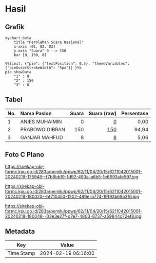 # Hasil

## Grafik

```mermaid
xychart-beta
    title "Perolehan Suara Nasional"
    x-axis [01, 02, 03]
    y-axis "Suara" 0 --> 150
    bar [0, 150, 8]
```

```mermaid
%%{init: {"pie": {"textPosition": 0.5}, "themeVariables": {"pieOuterStrokeWidth": "5px"}} }%%
pie showData
    "1" : 0
    "2" : 150
    "3" : 8
```

## Tabel

| No. | Nama Paslon    | Suara | Suara (raw) | Persentase |
|:--- |:-------------- | -----:| -----------:| ----------:|
| 1   | ANIES MUHAIMIN | 0     | [0][p-1]    | 0,00       |
| 2   | PRABOWO GIBRAN | 150   | [150][p-2]  | 94,94      |
| 3   | GANJAR MAHFUD  | 8     | [8][p-3]    | 5,06       |


[p-1]: https://github.com/gigit-pemilu/pemilu-2024/blob/main/pilpres/hitung-suara/sub/62-kalimantan-tengah/sub/11-pulang-pisau/sub/04-banama-tingang/sub/2015-kasali-baru/sub/001-tps/sub/paslon-1.txt
[p-2]: https://github.com/gigit-pemilu/pemilu-2024/blob/main/pilpres/hitung-suara/sub/62-kalimantan-tengah/sub/11-pulang-pisau/sub/04-banama-tingang/sub/2015-kasali-baru/sub/001-tps/sub/paslon-2.txt
[p-3]: https://github.com/gigit-pemilu/pemilu-2024/blob/main/pilpres/hitung-suara/sub/62-kalimantan-tengah/sub/11-pulang-pisau/sub/04-banama-tingang/sub/2015-kasali-baru/sub/001-tps/sub/paslon-3.txt

## Foto C Plano

https://sirekap-obj-formc.kpu.go.id/283a/pemilu/ppwp/62/11/04/20/15/6211042015001-20240218-175948--f7b9bb19-1d92-493a-a6b5-1e6693afe597.jpg

https://sirekap-obj-formc.kpu.go.id/283a/pemilu/ppwp/62/11/04/20/15/6211042015001-20240218-180020--bf710450-1202-489e-b774-19f93b69a3f6.jpg

https://sirekap-obj-formc.kpu.go.id/283a/pemilu/ppwp/62/11/04/20/15/6211042015001-20240218-180048--03e3e27f-d7e7-4803-8737-a59844c72ef8.jpg


## Metadata

| Key        | Value               |
| ---------- | ------------------- |
| Time Stamp | 2024-02-19 06:16:00 |



